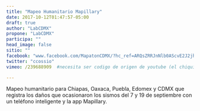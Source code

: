 ```yaml
---
title: "Mapeo Humanitario Mapillary"
date: 2017-10-12T01:47:57-05:00
draft: true
author: "LabCDMX"
propone: "LabCDMX"
participa: ""
head_image: false
sitio: ""
facebook: "www.facebook.com/MapatonCDMX/?hc_ref=ARQsZRRJnNlb0AScvE2J2jhIXCDkI0WMIqE4vUGns5XgHfSdFb-Blht9bZ2LDuVrrFg&fref=nf"
twitter: "ccossio"
vimeo: /239688909  #necesita ser codigo de origen de youtube (el chiquito)

---
```

Mapeo humanitario para Chiapas, Oaxaca, Puebla, Edomex y CDMX que registra los daños que ocasionaron los sismos del 7 y 19 de septiembre con un teléfono inteligente y la app Mapillary.
